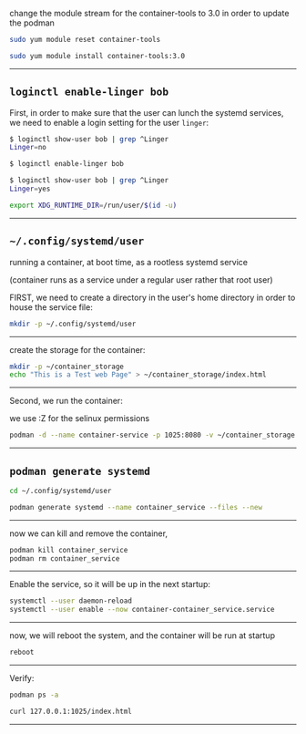

change the module stream for the container-tools to 3.0 in order to update the podman

```bash
sudo yum module reset container-tools
```


```bash
sudo yum module install container-tools:3.0 
```

________________________________________________________________________________________________


## `loginctl enable-linger bob`

First, in order to make sure that the user can lunch the systemd services, we need to enable a login setting for the user 
 `linger`:


```bash
$ loginctl show-user bob | grep ^Linger
Linger=no

$ loginctl enable-linger bob

$ loginctl show-user bob | grep ^Linger
Linger=yes
```


```bash
export XDG_RUNTIME_DIR=/run/user/$(id -u)
```

________________________________________________________________________________________________


## `~/.config/systemd/user`

running a container, at boot time, as a rootless systemd service

(container runs as a service under a regular user rather that root user)

FIRST, we need to create a directory in the user's home directory in order to house the service file:

```bash
mkdir -p ~/.config/systemd/user
```


________________________________________________________________________________________________


create the storage for the container:

```bash
mkdir -p ~/container_storage
echo "This is a Test web Page" > ~/container_storage/index.html
```

________________________________________________________________________________________________

Second, we run the container:

we use :Z for the selinux permissions

```bash
podman -d --name container-service -p 1025:8080 -v ~/container_storage:/var/www/html:Z registry.access.redhat.com/rhscl/httpd-24-rhel7
```

________________________________________________________________________________________________


## `podman generate systemd`

```bash
cd ~/.config/systemd/user

podman generate systemd --name container_service --files --new
```


________________________________________________________________________________________________

now we can kill and remove the container,

```bash
podman kill container_service
podman rm container_service
```

________________________________________________________________________________________________


Enable the service, so it will be up in the next startup:

```bash
systemctl --user daemon-reload
systemctl --user enable --now container-container_service.service
```

________________________________________________________________________________________________

now, we will reboot the system, and the container will be run at startup

```bash
reboot
```
________________________________________________________________________________________________


Verify:

```bash
podman ps -a
```


```bash
curl 127.0.0.1:1025/index.html
```


________________________________________________________________________________________________
